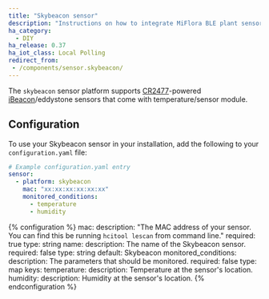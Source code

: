 ```yaml
---
title: "Skybeacon sensor"
description: "Instructions on how to integrate MiFlora BLE plant sensor with Home Assistant."
ha_category:
  - DIY
ha_release: 0.37
ha_iot_class: Local Polling
redirect_from:
 - /components/sensor.skybeacon/
---
```


The `skybeacon` sensor platform supports [CR2477](http://cnsky9.en.alibaba.com)-powered [iBeacon](https://en.wikipedia.org/wiki/IBeacon)/eddystone sensors that come with temperature/sensor module.

## Configuration

To use your Skybeacon sensor in your installation, add the following to your `configuration.yaml` file:

```yaml
# Example configuration.yaml entry
sensor:
  - platform: skybeacon
    mac: "xx:xx:xx:xx:xx:xx"
    monitored_conditions:
      - temperature
      - humidity
```

{% configuration %}
mac:
  description: "The MAC address of your sensor. You can find this be running `hcitool lescan` from command line."
  required: true
  type: string
name:
  description: The name of the Skybeacon sensor.
  required: false
  type: string
  default: Skybeacon
monitored_conditions:
  description: The parameters that should be monitored.
  required: false
  type: map
  keys:
    temperature:
      description: Temperature at the sensor's location.
    humidity:
      description: Humidity at the sensor's location.
{% endconfiguration %}
